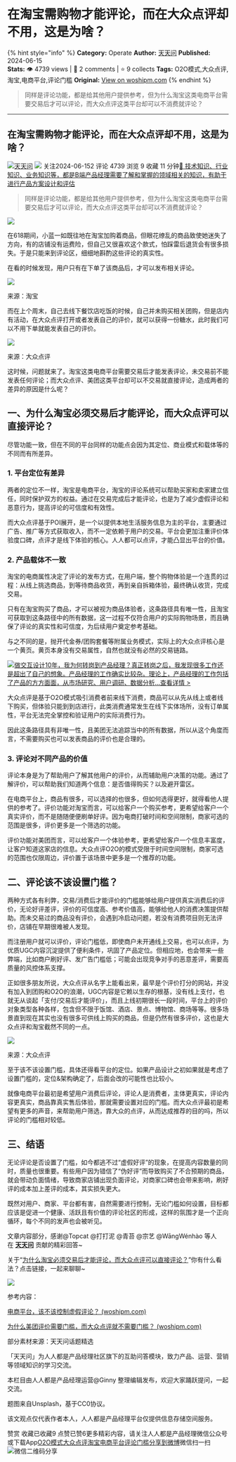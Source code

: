 # 在淘宝需购物才能评论，而在大众点评却不用，这是为啥？
{% hint style="info" %}
**Category:** Operate
**Author:** [天天问](https://www.woshipm.com/u/113039)
**Published:** 2024-06-15  
**Stats:** 👁️ 4739 views | 💬 2 comments | ⭐ 9 collects
**Tags:** O2O模式,大众点评,淘宝,电商平台,评论门槛
**Original:** [View on woshipm.com](https://www.woshipm.com/operate/6069561.html)
{% endhint %}
> 同样是评论功能，都是给其他用户提供参考，但为什么淘宝这类电商平台需要交易后才可以评论，而大众点评这类平台却可以不消费就评论？

---

## 在淘宝需购物才能评论，而在大众点评却不用，这是为啥？

[![](https://image.woshipm.com/wp-files/2016/08/头像-11.png!/both/72x72)](https://www.woshipm.com/u/113039)[天天问](https://www.woshipm.com/u/113039) ![](https://static.woshipm.com/tag/1125_1@2x.png) 关注2024-06-152 评论 4739 浏览 9 收藏 11 分钟[🔗 技术知识、行业知识、业务知识等，都是B端产品经理需要了解和掌握的领域相关的知识，有助于进行产品方案设计和评估](https://ke.qidianla.com/courses/bcpm)

> 同样是评论功能，都是给其他用户提供参考，但为什么淘宝这类电商平台需要交易后才可以评论，而大众点评这类平台却可以不消费就评论？

![](https://image.woshipm.com/2023/04/14/ca031e98-da8e-11ed-a86f-00163e0b5ff3.jpg)

在618期间，小蓝一如既往地在淘宝加购着商品，但眼花缭乱的商品致使她迷失了方向，有的店铺没有运费险，但自己又很喜欢这个款式，怕踩雷后退货会有很多损失。于是只能来到评论区，细细地斟酌这些评论的真实性。

在看的时候发现，用户只有在下单了该商品后，才可以发布相关评论。

![](https://image.woshipm.com/wp-files/2024/06/33F0wQ69M5mMq4xdLkYD.png)

来源：淘宝

而在上个周末，自己去线下餐饮店吃饭的时候，自己并未购买相关团购，但是店内有活动，在大众点评打开或者发表自己的评价，就可以获得一份糖水，此时我们可以不用下单就能发表自己的评价。

![](https://image.woshipm.com/wp-files/2024/06/KVBFJRX5UcrPpn1ItlqN.png)

来源：大众点评

这时候，问题就来了。淘宝这类电商平台需要交易后才能发表评论，未交易前不能发表任何评论；而大众点评、美团这类平台却可以不交易就直接评论，造成两者的差异的原因是什么呢？

## 一、为什么淘宝必须交易后才能评论，而大众点评可以直接评论？

尽管功能一致，但在不同的平台同样的功能点会因为其定位、商业模式和载体等的不同而有所差异。

### 1\. 平台定位有差异

两者的定位不一样，淘宝是电商平台，淘宝的评论系统可以帮助买家和卖家建立信任，同时保护双方的权益。通过在交易完成后才能评论，也是为了减少虚假评论和恶意行为，提高评论的可信度和有效性。

而大众点评基于POI展开，是一个以提供本地生活服务信息为主的平台，主要通过广告、推广等方式获取收入，而不一定依赖于用户的交易。平台会更加注重评价体验度口碑，点评才是线下体验的核心。人人都可以点评，才能凸显出平台的价值。

### 2\. 产品载体不一致

淘宝的电商属性决定了评论的发布方式，在用户端，整个购物体验是一个连贯的过程：从线上挑选商品，到等待商品收货，再到亲自拆箱体验，最终确认收货，完成交易。

只有在淘宝购买了商品，才可以被视为商品体验者，这条路径具有唯一性，且淘宝可获取到这条路径中的所有数据，这一过程不仅符合用户的实际购物场景，而且确保了评论的真实性和可信度，为后续用户奠定参考基础。

与之不同的是，抛开代金券/团购套餐等附属业务模式，实际上的大众点评核心是一个黄页。黄页本身没有交易属性，自然也就没有必然的交易链路。

[![](https://image.woshipm.com/2023/08/02/769bf6f4-30e6-11ee-b3cb-00163e0b5ff3.png)做交互设计10年，我为何转岗到产品经理？真正转岗之后，我发现很多工作还是超出了自己的想象。产品经理的工作确实比较杂。理论上，产品经理的工作包括了产品的方方面面，从市场研究、用户调研、数据分析...查看详情 >](https://ke.qidianla.com/courses/bcpm)

大众点评是基于O2O模式吸引消费者前来线下消费，商品可以从先从线上或者线下购买，但体验只能到到店进行，此类消费通常发生在线下实体场所，没有订单属性，平台无法完全掌控和验证用户的实际消费行为。

因此这条路径具有非唯一性，且美团无法追踪当中的所有数据，所以从这个角度而言，不需要购买也可以发表商品的评价也是合理的。

### 3\. 评论对不同产品的价值

评论本身是为了帮助用户了解其他用户的评价，从而辅助用户决策的功能。通过了解评价，可以帮助我们知道两个信息：是否值得购买？以及避开雷区。

在电商平台上，商品有很多，可以选择的也很多，但如何选得更好，就得看他人提供的参考了。评价功能对淘宝而言，可以给客户一个购买参考，更希望给客户一个真实评价，而不是随随便便刷单好评。因为电商打破时间和空间限制，商家可选的范围是很多，评价更多是一个筛选的功能。

评价功能对美团而言，可以给客户一个体验参考，更希望给客户一个信息丰富度，让客户知道这家店的信息。大众点评O2O的模式受限于时间空间限制，商家可选的范围也仅限周边，评价置于该场景中更多是一个推荐的功能。

## 二、评论该不该设置门槛？

两种方式各有利弊，交易/消费后才能评价的门槛能够给用户提供真实消费后的评价，无论好评差评，评价的可信度高、参考价值高，能够给他人的消费决策提供帮助。而未交易过的商品没有评价，会遇到冷启动问题，若没有消费项目则无法评价，店铺在早期很难被人发现。

而注册用户就可以评价，评论门槛低，即使商户未开通线上交易，也可以点评，为优质UGC内容沉淀提供了便利条件，巩固了产品定位。但相应地，也会带来一些弊端，比如商户刷好评、发广告门槛低；可能会出现竞争对手的恶意差评，需要高质量的风控体系支撑。

正如很多朋友所说，大众点评从名字上能看出来，最早是个评价打分的网站，并没有加入到团购和O2O的浪潮，UGC内容是它赖以生存的根基，没有线上支付，也就无从谈起「支付/交易后才能评价」，而且上线初期很长一段时间，平台上的评价对象类型各种各样，包含但不限于饭馆、酒店、景点、博物馆、商场等等。很多场景直到现在其实也没有很多可供线上购买的商品，但是仍然有很多评价，这也是大众点评和淘宝截然不同的一点。

![](https://image.woshipm.com/wp-files/2024/06/MJwKWUkpSJztTDD3J7mI.png)

来源：大众点评

至于该不该设置门槛，具体还得看平台的定位。如果产品设计之初如果就是考虑了设置门槛的，定位&架构确定了，后面会改的可能性也比较小。

就像电商平台最初是希望用户消费后评论，评论人是消费者，主体更真实，评论内容更真实，商品靠真实售后体验，那就需要设置对应的门槛。而大众点评最初是希望有更多的声音，来帮助用户筛选，靠大众的点评，从而达成推荐的目的吗，所以评论的门槛相对较低。

## 三、结语

无论评论是否设置了门槛，如今都逃不过“虚假好评”的现象，在提高内容数量的同时，质量也很重要。有些用户因为错信了“伪好评”而导致购买了不合预期的商品，就会带动负面情绪，导致商家店铺出现负面评论，对商家口碑也会带来影响，刷好评的成本加上差评的成本，其实损失更大。

既然对用户、商家、平台都有害，自然需要进行控制，无论门槛如何设置，目标都应该是促进一个健康、活跃且有价值的评论社区的形成，这样的氛围才是一个正向循环，每个不同的发声也会被听见。

文章内容部分，感谢@Topcat @打打泥 @青苔 @宗艺 @WāngWénhào 等人在 **[天天问](https://wen.woshipm.com/)** 贡献的精彩回答~

关于“[为什么淘宝必须交易后才能评论，而大众点评可以直接评论？](https://wen.woshipm.com/question/detail/ock80s.html)”你有什么看法？点击链接，一起来聊聊~

![](https://image.woshipm.com/wp-files/2024/06/51YtcJ55tpCJmdWFpMce.jpg)

参考内容：

[电商平台，该不该控制虚假评论？ (woshipm.com)](https://wen.woshipm.com/question/detail/tei2v9.html)

[为什么美团评价需要门槛，而大众点评就不需要门槛？ (woshipm.com)](https://wen.woshipm.com/question/detail/71ifar.html)

部分素材来源：天天问话题精选

「天天问」为人人都是产品经理社区旗下的互助问答模块，致力产品、运营、营销等领域知识的学习交流。

本栏目由人人都是产品经理运营@Ginny 整理编辑发布，欢迎大家踊跃提问，一起交流。

题图来自Unsplash，基于CC0协议。

该文观点仅代表作者本人，人人都是产品经理平台仅提供信息存储空间服务。

赞赏 收藏已收藏9 点赞已赞6更多精彩内容，请关注人人都是产品经理微信公众号或下载App[O2O模式](https://www.woshipm.com/tag/o2o%e6%a8%a1%e5%bc%8f)[大众点评](https://www.woshipm.com/tag/%e5%a4%a7%e4%bc%97%e7%82%b9%e8%af%84)[淘宝](https://www.woshipm.com/tag/%e6%b7%98%e5%ae%9d)[电商平台](https://www.woshipm.com/tag/%e7%94%b5%e5%95%86%e5%b9%b3%e5%8f%b0)[评论门槛](https://www.woshipm.com/tag/%e8%af%84%e8%ae%ba%e9%97%a8%e6%a7%9b)[分享到微博](https://service.weibo.com/share/share.php?appkey=2775287854&title=在淘宝需购物才能评论，而在大众点评却不用，这是为啥？&url=https://www.woshipm.com/operate/6069561.html&pic=https://image.woshipm.com/2023/04/14/ca031e98-da8e-11ed-a86f-00163e0b5ff3.jpg)微信扫一扫![微信二维码](https://api.pwmqr.com/qrcode/create/?url=https://www.woshipm.com/operate/6069561.html)分享